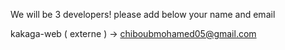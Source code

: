 We will be 3 developers! 
please add below your name and email


kakaga-web ( externe )  -> chiboubmohamed05@gmail.com
